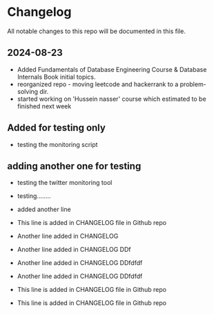 # Changelog

All notable changes to this repo will be documented in this file.

## 2024-08-23

- Added Fundamentals of Database Engineering Course & Database Internals Book initial topics.
- reorganized repo - moving leetcode and hackerrank to a problem-solving dir.
- started working on 'Hussein nasser' course which estimated to be finished next week

## Added for testing only
- testing the monitoring script

## adding another one for testing
- testing the twitter monitoring tool
- testing........
- added another line
- This line is added in CHANGELOG file in Github repo 
- Another line added in CHANGELOG
- Another line added in CHANGELOG DDf
- Another line added in CHANGELOG DDfdfdf
- Another line added in CHANGELOG DDfdfdf
- This line is added in CHANGELOG file in Github repo 

- This line is added in CHANGELOG file in Github repo 

